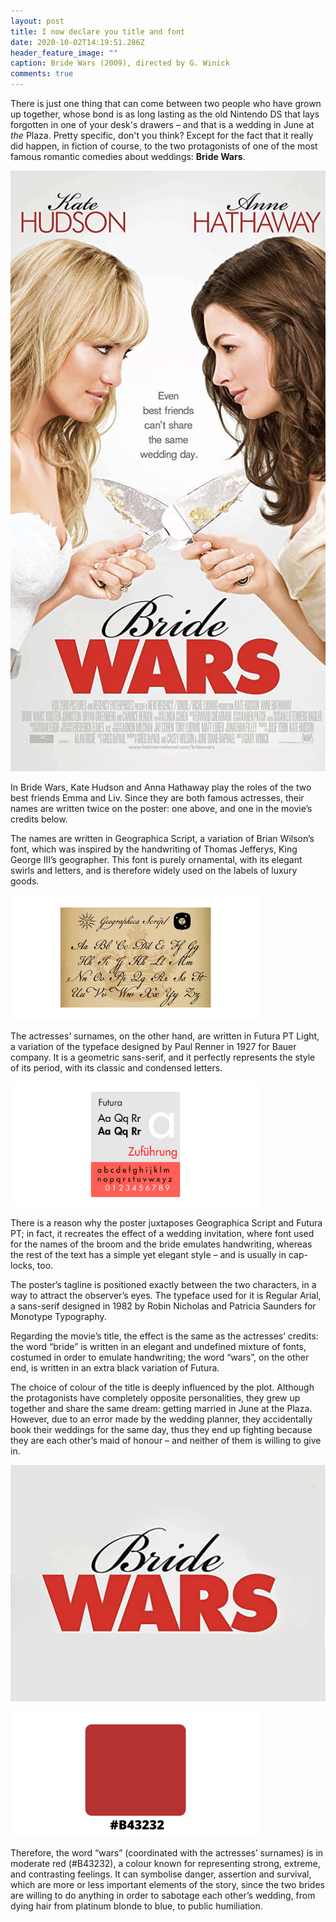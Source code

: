 ```yaml
---
layout: post
title: I now declare you title and font
date: 2020-10-02T14:19:51.286Z
header_feature_image: ""
caption: Bride Wars (2009), directed by G. Winick
comments: true
---
```

There is just one thing that can come between two people who have grown up together, whose bond is as long lasting as the old Nintendo DS that lays forgotten in one of your desk's drawers – and that is a wedding in June at *the* Plaza. Pretty specific, don't you think? Except for the fact that it really did happen, in fiction of course, to the two protagonists of one of the most famous romantic comedies about weddings: **Bride Wars**.



![Image credits: Wikipedia](../uploads/mv5bmtuyntg2otuwn15bml5banbnxkftztgwnzezmzg5mti-._v1_uy1200_cr90-0-630-1200_al_.jpg "Image credits: Wikipedia")

In Bride Wars, Kate Hudson and Anna Hathaway play the roles of the two best friends Emma and Liv. Since they are both famous actresses, their names are written twice on the poster: one above, and one in the movie’s credits below.

The names are written in Geographica Script, a variation of Brian Wilson’s font, which was inspired by the handwriting of Thomas Jefferys, King George III’s geographer. This font is purely ornamental, with its elegant swirls and letters, and is therefore widely used on the labels of luxury goods.

![Image credits: Wikipedia](../uploads/script.png "Image credits: Wikipedia")

The actresses’ surnames, on the other hand, are written in Futura PT Light, a variation of the typeface designed by Paul Renner in 1927 for Bauer company. It is a geometric sans-serif, and it perfectly represents the style of its period, with its classic and condensed letters.

![Image credits: Wikipedia](../uploads/futura.png "Image credits: Wikipedia")



There is a reason why the poster juxtaposes Geographica Script and Futura PT; in fact, it recreates the effect of a wedding invitation, where font used for the names of the broom and the bride emulates handwriting, whereas the rest of the text has a simple yet elegant style – and is usually in cap-locks, too.

The poster’s tagline is positioned exactly between the two characters, in a way to attract the observer’s eyes. The typeface used for it is Regular Arial, a sans-serif designed in 1982 by Robin Nicholas and Patricia Saunders for Monotype Typography.

Regarding the movie’s title, the effect is the same as the actresses’ credits: the word “bride” is written in an elegant and undefined mixture of fonts, costumed in order to emulate handwriting; the word “wars”, on the other end, is written in an extra black variation of Futura.

The choice of colour of the title is deeply influenced by the plot. Although the protagonists have completely opposite personalities, they grew up together and share the same dream: getting married in June at the Plaza. However, due to an error made by the wedding planner, they accidentally book their weddings for the same day, thus they end up fighting because they are each other’s maid of honour – and neither of them is willing to give in.

![Image credits: Wikipedia](../uploads/titolo.png "Image credits: Wikipedia")

![Image credits: Martina Currenti](../uploads/red.png "Image credits: Martina Currenti")

Therefore, the word “wars” (coordinated with the actresses’ surnames) is in moderate red (#B43232), a colour known for representing strong, extreme, and contrasting feelings. It can symbolise danger, assertion and survival, which are more or less important elements of the story, since the two brides are willing to do anything in order to sabotage each other’s wedding, from dying hair from platinum blonde to blue, to public humiliation.